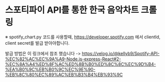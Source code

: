 # 스포티파이 API를 통한 한국 음악차트 크롤링

※ spotify_chart.py 코드를 사용할때, https://developer.spotify.com 에서 clientId, client secret를 발급 받아야합니다.

발급 방법은 이 링크에서 참조 했습니다 -> https://velog.io/@kellyb9/Spotify-API-%EC%82%AC%EC%9A%A9-Node.js-express-React#2-%EC%8A%A4%ED%8F%AC%ED%8B%B0%ED%8C%8C%EC%9D%B4-%EA%B0%9C%EB%B0%9C%EC%9E%90-%EB%8C%80%EC%89%AC%EB%B3%B4%EB%93%9C